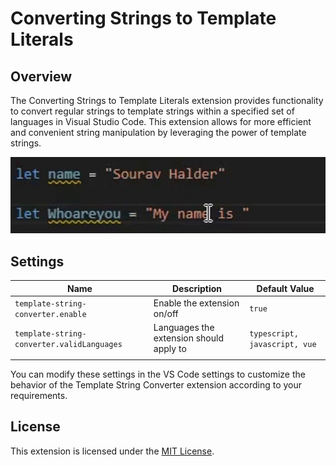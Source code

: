 # Converting Strings to Template Literals

## Overview
The Converting Strings to Template Literals extension provides functionality to convert regular strings to template strings within a specified set of languages in Visual Studio Code. This extension allows for more efficient and convenient string manipulation by leveraging the power of template strings.

![Extension Preview](./images/preview.gif)


## Settings

| Name                                      | Description                                                              | Default Value                                                    |
| ----------------------------------------- | ------------------------------------------------------------------------ | ---------------------------------------------------------------- |
| `template-string-converter.enable`        | Enable the extension on/off                                            | `true`                                                           |
| `template-string-converter.validLanguages` | Languages the extension should apply to                                  | `typescript, javascript, vue`                                               |
                                                       |

You can modify these settings in the VS Code settings to customize the behavior of the Template String Converter extension according to your requirements.


## License
This extension is licensed under the [MIT License](https://opensource.org/licenses/MIT).

